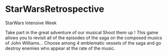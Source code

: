 StarWarsRetrospective
=====================

StarWars Intensive Week

Take part in the great adventure of our musical Shoot them up ! 
This game allows you to revisit all of the episodes of the saga on the composed musics of John Williams…
Choose among 4 emblematic vessels of the saga and go destroy enemies who appear at the rate of the music.
